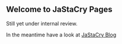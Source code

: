 ## Welcome to JaStaCry Pages

Still yet under internal review.

In the meantime have a look at [JaStaCry Blog](https://jastacry.org)
